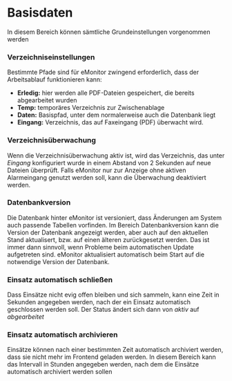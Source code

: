 # Basisdaten

In diesem Bereich können sämtliche Grundeinstellungen vorgenommen werden

### Verzeichniseinstellungen

Bestimmte Pfade sind für eMonitor zwingend erforderlich, dass der Arbeitsablauf funktionieren kann:

* **Erledig:** hier werden alle PDF-Dateien gespeichert, die bereits abgearbeitet wurden
* **Temp:** temporäres Verzeichnis zur Zwischenablage
* **Daten:** Basispfad, unter dem normalerweise auch die Datenbank liegt
* **Eingang:** Verzeichnis, das auf Faxeingang (PDF) überwacht wird.

### Verzeichnisüberwachung

Wenn die Verzeichnisüberwachung aktiv ist, wird das Verzeichnis, das unter *Eingang* konfiguriert wurde in einem 
Abstand von 2 Sekunden auf neue Dateien überprüft. Falls eMonitor nur zur Anzeige ohne aktiven Alarmeingang genutzt 
werden soll, kann die Überwachung deaktiviert werden.

### Datenbankversion

Die Datenbank hinter eMonitor ist versioniert, dass Änderungen am System auch passende Tabellen vorfinden. Im Bereich 
Datenbankversion kann die Version der Datenbank angezeigt werden, aber auch auf den aktuellen Stand aktualisert, bzw. 
auf einen älteren zurückgesetzt werden. Das ist immer dann sinnvoll, wenn Probleme beim automatischen Update 
aufgetreten sind. eMonitor aktualisiert automatisch beim Start auf die notwendige Version der Datenbank.

### Einsatz automatisch schließen

Dass Einsätze nicht evig offen bleiben und sich sammeln, kann eine Zeit in Sekunden angegeben werden, nach der ein 
Einsatz automatisch geschlossen werden soll. Der Status ändert sich dann von *aktiv* auf *abgearbeitet*

### Einsatz automatisch archivieren

Einsätze können nach einer bestimmten Zeit automatisch archiviert werden, dass sie nicht mehr im Frontend geladen 
werden. In diesem Bereich kann das Intervall in Stunden angegeben werden, nach dem die Einsätze automatisch archiviert 
werden sollen
